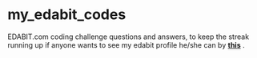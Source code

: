 # my_edabit_codes
EDABIT.com coding challenge questions and answers, to keep the streak running up
if anyone wants to see my edabit profile he/she can by 
<a href="https://edabit.com/user/ajReivRep4yddSS63" target="_blank">**this**</a>
.
